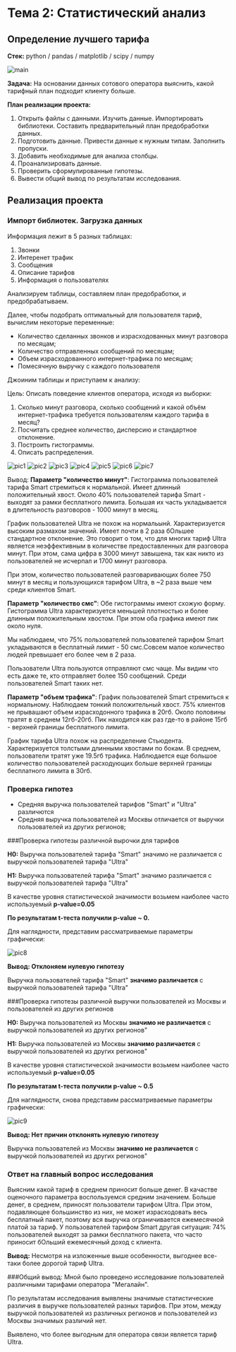 # Тема 2: Статистический анализ
## Определение лучшего тарифа

**Стек:** python / pandas / matplotlib / scipy / numpy

![main](pics/main.jpg)

**Задача:** На основании данных сотового оператора выяснить, какой тарифный план подходит клиенту больше.

**План реализации проекта:**
1. Открыть файлы с данными. Изучить данные. Импортировать библиотеки. Составить предварительный план предобработки данных.
2. Подготовить данные. Привести данные к нужным типам. Заполнить пропуски.
3. Добавить необходимые для анализа столбцы.
4. Проанализировать данные.
5. Проверить сформулированные гипотезы.
6. Вывести общий вывод по результатам исследования.

## Реализация проекта

### Импорт библиотек. Загрузка данных

Информация лежит в 5 разных таблицах: 
1. Звонки
2. Интеренет трафик
3. Сообщения
4. Описание тарифов
5. Информация о пользователях

Анализируем таблицы, составляем план предобработки, и предобрабатываем.

Далее, чтобы подобрать оптимальный для пользователя тариф, вычислим некоторые переменные: 

- Количество сделанных звонков и израсходованных минут разговора по месяцам;
- Количество отправленных сообщений по месяцам;
- Объем израсходованного интернет-трафика по месяцам;
- Помесячную выручку с каждого пользователя 

Джоиним таблицы и приступаем к анализу:

Цель: Описать поведение клиентов оператора, исходя из выборки:

1. Сколько минут разговора, сколько сообщений и какой объём интернет-трафика требуется пользователям каждого тарифа в месяц?
1. Посчитать среднее количество, дисперсию и стандартное отклонение.
1. Построить гистограммы.
1. Описать распределения.

![pic1](pics/pic1.png)
![pic2](pics/pic2.png)
![pic3](pics/pic3.png)
![pic4](pics/pic4.png)
![pic5](pics/pic5.png)
![pic6](pics/pic6.png)
![pic7](pics/pic7.png)

Вывод:
**Параметр "количество минут"**: Гистограмма пользователей тарифа Smart стремиться к нормальной. Имеет длинный положительный хвост. Около 40% пользователей тарифа Smart - выходят за рамки бесплатного лимита. Большая их часть укладывается в длительность разговоров - 1000 минут в месяц.

График пользователей Ultra не похож на нормальынй. Характеризуется высоким размахом значений. Имеет почти в 2 раза бОльшее стандартное отклонение. Это говорит о том, что для многих тариф Ultra является неэффективным в количестве предоставленных для разговора минут. При этом, сама цифра в 3000 минут завышена, так как никто из пользователей не исчерпал и 1700 минут разговора.

При этом, количество пользователей разговаривающих более 750 минут в месяц и пользующихся тарифом Ultra, в ~2 раза выше чем среди клиентов Smart.

**Параметр "количество смс"**: Обе гистограммы имеют схожую форму. Гистограмма Ultra характеризуется меньшей плотностью и более длинным положительным хвостом. При этом оба графика имеют пик около нуля.

Мы наблюдаем, что 75% пользователей пользователей тарифом Smart укладываются в бесплатный лимит - 50 смс.Совсем малое количество людей превышает его более чем в 2 раза.

Пользователи Ultra пользуются отправляют смс чаще. Мы видим что есть даже те, кто отправляет более 150 сообщений. Среди пользователей Smart таких нет.

**Параметр "объем трафика"**: График пользователей Smart стремиться к нормальному. Наблюдаем тонкий положительный хвост. 75% клиентов не прывашают объем израсходонного трафика в 20гб. Около половины тратят в среднем 12гб-20гб. Пик находится как раз где-то в районе 15гб - верхней границы бесплатного лимита.

График тарифа Ultra похож на распределение Стьюдента. Характеризуется толстыми длинными хвостами по бокам. В среднем, пользователи тратят уже 19.5гб трафика. Наблюдается еще большое количество пользователей расходующих больше верхней границы бесплатного лимита в 30гб.

### Проверка гипотез
- Средняя выручка пользователей тарифов "Smart" и "Ultra" различются
- Средняя выручка пользователей из Москвы отличается от выручки пользователей из других регионов;

###Проверка гипотезы различной вырочки для тарифов


**Н0:** Выручка пользователей тарифа "Smart" значимо не различается с выручкой пользователей тарифа "Ultra"

**Н1:** Выручка пользователей тарифа "Smart" значимо различается с выручкой пользователей тарифа "Ultra"

В качестве уровня статистической значимости возьмем наиболее часто используемый **p-value=0.05**

**По результатам  t-теста получили p-value ~ 0.**

Для наглядности, представим рассматриваемые параметры графически:

![pic8](pics/pic8.png)

**Вывод: Отклоняем нулевую гипотезу**

Выручка пользователей тарифа "Smart" **значимо различается** с выручкой пользователей тарифа "Ultra"

###Проверка гипотезы различной выручки пользователей из Москвы и пользователей из других регионов

**Н0:** Выручка пользователей из Москвы **значимо не различается** с выручкой пользователей из других регионов"

**Н1:** Выручка пользователей из Москвы **значимо различается** с выручкой пользователей из других регионов"

В качестве уровня статистической значимости возьмем наиболее часто используемый **p-value=0.05**

**По результатам  t-теста получили p-value ~ 0.5**

Для наглядности, снова представим рассматриваемые параметры графически:

![pic9](pics/pic9.png)

**Вывод: Нет причин отклонять нулевую гипотезу**

Выручка пользователей из Москвы **значимо не различается** с выручкой пользователей из других регионов"

### Ответ на главный вопрос исследования

Выясним какой тариф в среднем приносит больше денег. В качастве оценочного параметра воспользуемся средним значением. Больше денег, в среднем, приносят пользователи тарифом Ultra. При этом, подавляющее большинство из них, не может израсходовать весь бесплатный пакет, поэтому вся выручка ограничивается ежемесячной платой за тариф. У пользователей тарифом Smart другая ситуация: 74% пользователей выходят за рамки бесплатного пакета, что часто приносит бОльший ежемесячный доход с клиента.

**Вывод:** Несмотря на изложенные выше особенности, выгоднее все-таки более дорогой тариф Ultra.

###Общий вывод:
Мной было проведено исследование пользователей различными тарифами оператора "Мегалайн".

По результатам исследования выявлены значимые статистические различия в выручке пользователей разных тарифов. При этом, между выручкой пользователей из различных регионов и пользователей из Москвы значимых различий нет.

Выявлено, что более выгодным для оператора связи является тариф Ultra.